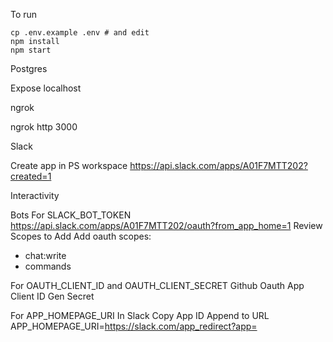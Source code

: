 To run

```
cp .env.example .env # and edit
npm install
npm start
```

Postgres

Expose localhost

ngrok

ngrok http 3000




Slack

Create app in PS workspace
https://api.slack.com/apps/A01F7MTT202?created=1


Interactivity

Bots
For SLACK_BOT_TOKEN
https://api.slack.com/apps/A01F7MTT202/oauth?from_app_home=1
Review Scopes to Add
Add oauth scopes:
- chat:write
- commands



For OAUTH_CLIENT_ID and OAUTH_CLIENT_SECRET
Github Oauth App
Client ID
Gen Secret

For APP_HOMEPAGE_URI
In Slack
Copy App ID
Append to URL
APP_HOMEPAGE_URI=https://slack.com/app_redirect?app=
